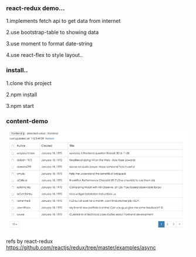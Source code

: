 ### react-redux demo...

1.implements fetch api to get data from internet

2.use bootstrap-table to showing data

3.use moment to format date-string

4.use react-flex to style layout..

### install..

1.clone this project 

2.npm install

3.npm start

### content-demo

![alt tag](https://github.com/lastingyeh/async-lab/blob/master/async-lab.jpeg)

refs by react-redux https://github.com/reactjs/redux/tree/master/examples/async

